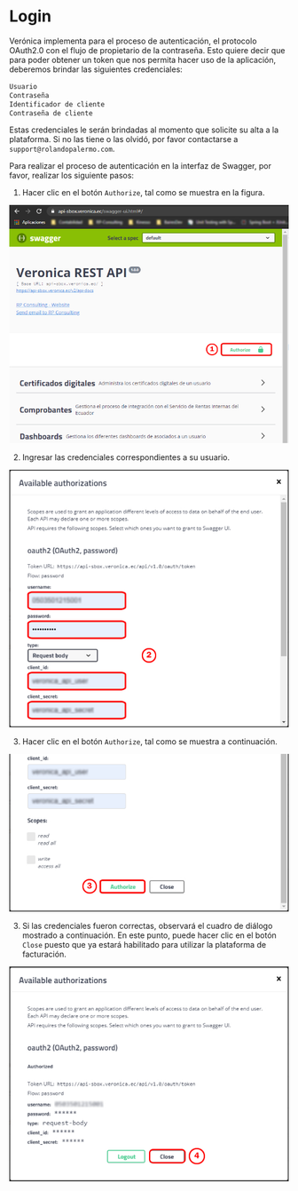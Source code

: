 # Login
Verónica implementa para el proceso de autenticación, el protocolo OAuth2.0 con el flujo de propietario de la contraseña. Esto quiere decir que para poder obtener un token que nos permita hacer uso de la aplicación, deberemos brindar las siguientes credenciales:
```
Usuario
Contraseña
Identificador de cliente
Contraseña de cliente
```
Estas credenciales le serán brindadas al momento que solicite su alta a la plataforma. Si no las tiene o las olvidó, por favor contactarse a `support@rolandopalermo.com`.

Para realizar el proceso de autenticación en la interfaz de Swagger, por favor, realizar los siguiente pasos:

1. Hacer clic en el botón `Authorize`, tal como se muestra en la figura.

<img src="https://raw.githubusercontent.com/rp-consulting/veronica-api-doc/main/static/veronica-login-1.jpg" width="600">

2. Ingresar las credenciales correspondientes a su usuario.

<img src="https://raw.githubusercontent.com/rp-consulting/veronica-api-doc/main/static/veronica-login-2.jpg" width="600">

3. Hacer clic en el botón `Authorize`, tal como se muestra a continuación.

<img src="https://raw.githubusercontent.com/rp-consulting/veronica-api-doc/main/static/veronica-login-3.jpg" width="600">

3. Si las credenciales fueron correctas, observará el cuadro de diálogo mostrado a continuación. En este punto, puede hacer clic en el botón `Close` puesto que ya estará habilitado para utilizar la plataforma de facturación.

<img src="https://raw.githubusercontent.com/rp-consulting/veronica-api-doc/main/static/veronica-login-4.jpg" width="600">